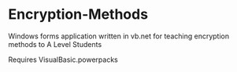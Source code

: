 # Encryption-Methods
Windows forms application written in vb.net for teaching encryption methods to A Level Students

Requires VisualBasic.powerpacks
